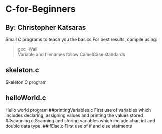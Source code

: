 # C-for-Beginners
## By: Christopher Katsaras
Small C programs to teach you the basics
For best results, compile using:
> gcc -Wall  
Variable and filenames follow CamelCase standards 
## skeleton.c
Skeleton C program
## helloWorld.c
Hello world program
##printingVariables.c
First use of variables which includes declaring, assigning values and printing the values stored
##scanning.c
Scanning and storing variables which include char, int and double data type.
##ifElse.c
First use of if and else statments

